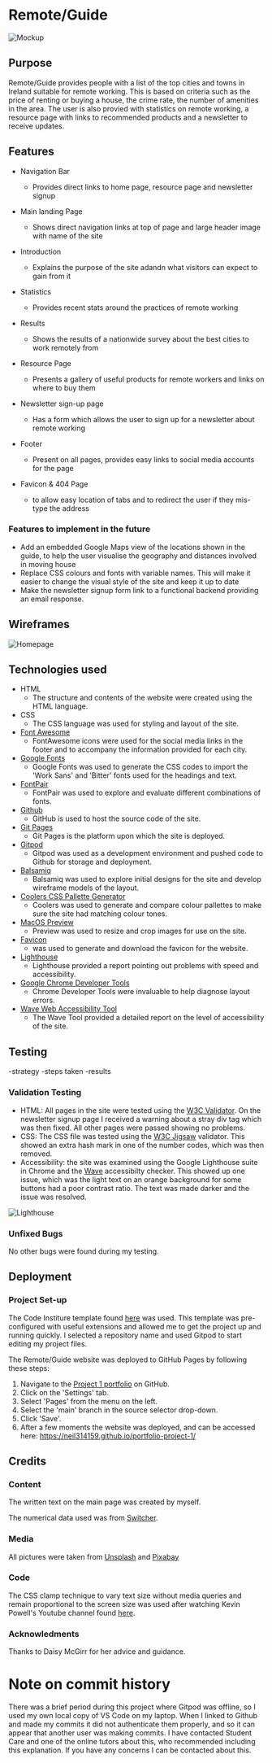 # Remote/Guide

![Mockup](https://github.com/neil314159/portfolio-project-1/blob/main/docs/screenshot.png)

## Purpose

Remote/Guide provides people with a list of the top cities and towns in Ireland suitable for remote working. This is based on criteria such as the price of renting or buying a house, the crime rate, the number of amenities in the area. The user is also provied with statistics on remote working, a resource page with links to recommended products and a newsletter to receive updates.

## Features

* Navigation Bar
    * Provides direct links to home page, resource page and newsletter signup

* Main landing Page
    * Shows direct navigation links at top of page and large header image with name of the site

* Introduction
    * Explains the purpose of the site adandn what visitors can expect to gain from it

* Statistics
    * Provides recent stats around the practices of remote working

* Results
    * Shows the results of a nationwide survey about the best cities to work remotely from

* Resource Page
    * Presents a gallery of useful products for remote workers and links on where to buy them

* Newsletter sign-up page
    * Has a form which allows the user to sign up for a newsletter about remote working

* Footer
    * Present on all pages, provides easy links to social media accounts for the page

* Favicon & 404 Page
    * to allow easy location of tabs and to redirect the user if they mis-type the address

### Features to implement in the future
* Add an embedded Google Maps view of the locations shown in the guide, to help the user visualise the geography and distances involved in moving house
* Replace CSS colours and fonts with variable names. This will make it easier to change the visual style of the site and keep it up to date
* Make the newsletter signup form link to a functional backend providing an email response.

## Wireframes
![Homepage](https://github.com/neil314159/portfolio-project-1/blob/main/docs/homepage.png)

## Technologies used
* HTML 
    * The structure and contents of the website were created using the HTML language.
* CSS 
    * The CSS language was used for styling and layout of the site.
* [Font Awesome](https://fontawesome.com) 
    * FontAwesome icons were used for the social media links in the footer and to accompany the information provided for each city.
* [Google Fonts](https://fonts.google.com/)
	* Google Fonts was used to generate the CSS codes to import the 'Work Sans' and 'Bitter' fonts used for the headings and text.
* [FontPair](https://www.fontpair.co)
    * FontPair was used to explore and evaluate different combinations of fonts.
* [Github](https://github.com) 
    * GitHub is used to host the source code of the site.
* [Git Pages](https://pages.github.com)
    * Git Pages is the platform upon which the site is deployed.
* [Gitpod](https://gitpod.io) 
    * Gitpod was used as a development environment and pushed code to Github for storage and deployment.
* [Balsamiq](https://balsamiq.com/wireframes/)
	* Balsamiq was used to explore initial designs for the site and develop wireframe models of the layout.
* [Coolers CSS Pallette Generator](https://coolors.co)
    * Coolers was used to generate and compare colour pallettes to make sure the site had matching colour tones.
* [MacOS Preview](https://support.apple.com/guide/preview/welcome/mac)
    * Preview was used to resize and crop images for use on the site.
* [Favicon](https://favicon.io/) 
    * was used to generate and download the favicon for the website.
* [Lighthouse](https://developers.google.com/web/tools/lighthouse#devtools) 
    * Lighthouse provided a report pointing out problems with speed and accessibility. 
* [Google Chrome Developer Tools](https://developers.google.com/web/tools/chrome-devtools) 
    * Chrome Developer Tools were invaluable to help diagnose layout errors.
* [Wave Web Accessibility Tool](https://wave.webaim.org) 
    * The Wave Tool provided a detailed report on the level of accessibility of the site.

## Testing

-strategy
-steps taken
-results


### Validation Testing
* HTML: All pages in the site were tested using the [W3C Validator](https://validator.w3.org/nu/?doc=https%3A%2F%2Fneil314159.github.io%2Fportfolio-project-1%2Findex.html). On the newsletter signup page I received a warning about a stray div tag which was then fixed. All other pages were passed showing no problems.
* CSS: The CSS file was tested using the [W3C Jigsaw](jigsaw.w3.org) validator. This showed an extra hash mark in one of the number codes, which was then removed.
* Accessibility: the site was examined using the Google Lighthouse suite in Chrome and the [Wave](https://wave.webaim.org/report#/https://neil314159.github.io/portfolio-project-1/index.html) accessibilty checker. This showed up one issue, which was the light text on an orange background for some buttons had a poor contrast ratio. The text was made darker and the issue was resolved.

![Lighthouse](https://github.com/neil314159/portfolio-project-1/blob/main/docs/lighthouse.png)


### Unfixed Bugs

No other bugs were found during my testing.


## Deployment

### Project Set-up
The Code Institure template found [here](https://github.com/Code-Institute-Org/gitpod-full-template) was used. This template was pre-configured with useful extensions and allowed me to get the project up and running quickly. I selected a repository name and used Gitpod to start editing my project files.

The Remote/Guide website was deployed to GitHub Pages by following these steps:
1. Navigate to the [Project 1 portfolio](https://github.com/neil314159/portfolio-project-1) on GitHub.
1. Click on the 'Settings' tab.
1. Select 'Pages' from the menu on the left. 
1. Select the 'main' branch in the source selector drop-down.
1. Click 'Save'.
1. After a few moments the website was deployed, and can be accessed here: https://neil314159.github.io/portfolio-project-1/

## Credits

### Content

The written text on the main page was created by myself.

The numerical data used was from [Switcher](https://www.switcher.ie).

### Media

All pictures were taken from [Unsplash](www.unsplash.com) and [Pixabay](www.pixabay.com)

### Code

The CSS clamp technique to vary text size without media queries and remain proportional to the screen size was used after watching Kevin Powell's Youtube channel found [here](https://www.youtube.com/kepowob/videos).

### Acknowledments
Thanks to Daisy McGirr for her advice and guidance.

# Note on commit history
There was a brief period during this project where Gitpod was offline, so I used my own local copy of VS Code on my laptop. When I linked to Github and made my commits it did not authenticate them properly, and so it can appear that another user was making commits. I have contacted Student Care and one of the online tutors about this, who recommended including this explanation. If you have any concerns I can be contacted about this.